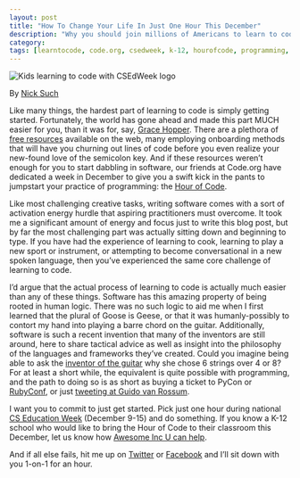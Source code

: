 ```yaml
---
layout: post
title: "How To Change Your Life In Just One Hour This December"
description: "Why you should join millions of Americans to learn to code during Computer Science Education Week."
category: 
tags: [learntocode, code.org, csedweek, k-12, hourofcode, programming, computer science]
---
```


<img src="/images/hour-of-code-promo.jpg" alt="Kids learning to code with CSEdWeek logo">

By [Nick Such](https://plus.google.com/+NickSuch/)

Like many things, the hardest part of learning to code is simply getting started. Fortunately, the world has gone ahead and made this part MUCH easier for you, than it was for, say, [Grace Hopper](http://en.wikipedia.org/wiki/Grace_Hopper). There are a plethora of [free resources](http://www.codecademy.com/) available on the web, many employing onboarding methods that will have you churning out lines of code before you even realize your new-found love of the semicolon key. And if these resources weren’t enough for you to start dabbling in software, our friends at Code.org have dedicated a week in December to give you a swift kick in the pants to jumpstart your practice of programming: the [Hour of Code](http://code.org/hourofcode).

Like most challenging creative tasks, writing software comes with a sort of activation energy hurdle that aspiring practitioners must overcome. It took me a significant amount of energy and focus just to write this blog post, but by far the most challenging part was actually sitting down and beginning to type. If you have had the experience of learning to cook, learning to play a new sport or instrument, or attempting to become conversational in a new spoken language, then you’ve experienced the same core challenge of learning to code. 

I’d argue that the actual process of learning to code is actually much easier than any of these things. Software has this amazing property of being rooted in human logic. There was no such logic to aid me when I first learned that the plural of Goose is Geese, or that it was humanly-possibly to contort my hand into playing a barre chord on the guitar. Additionally, software is such a recent invention that many of the inventors are still around, here to share tactical advice as well as insight into the philosophy of the languages and frameworks they’ve created. Could you imagine being able to ask the [inventor of the guitar](http://en.wikipedia.org/wiki/Guitar#History) why she chose 6 strings over 4 or 8? For at least a short while, the equivalent is quite possible with programming, and the path to doing so is as short as buying a ticket to PyCon or [RubyConf](http://rubyconf.org/), or just [tweeting at Guido van Rossum](https://twitter.com/gvanrossum).

I want you to commit to just get started. Pick just one hour during national [CS Education Week](http://csedweek.org/) (December 9-15) and do something. If you know a K-12 school who would like to bring the Hour of Code to their classroom this December, let us know how [Awesome Inc U can help](http://awesomeincu.com/hourofcode.html).

And if all else fails, hit me up on [Twitter](https://twitter.com/aerosuch) or [Facebook](https://www.facebook.com/nicksuch) and I’ll sit down with you 1-on-1 for an hour.
